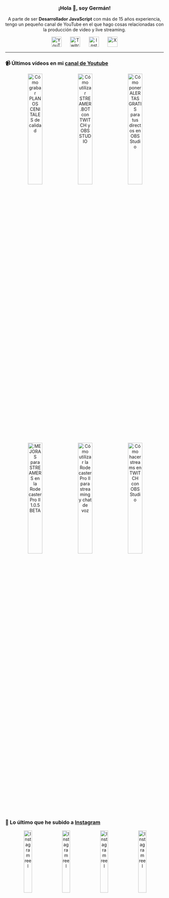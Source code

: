 <p align="center" width="300">
  <h3 align="center">¡Hola 👋, soy Germán!</h3>
</p>

<p align="center">A parte de ser <strong>Desarrollador JavaScript</strong> con más de 15 años experiencia, tengo un pequeño canal de YouTube en el que hago cosas relacionadas con la producción de video y live streaming.</p>

<p align="center">
  <a href="https://youtube.com/@germix" target="blank"><img src="https://cdn.simpleicons.org/youtube/FF0000" alt="YouTube" title="YouTube" width="32px" /></a>
  &#8287;&#8287;&#8287;&#8287;&#8287;
  <a href="https://twitch.tv/germix_tv" target="blank"><img src="https://cdn.simpleicons.org/twitch/9146FF" alt="Twitch" title="Twitch" width="32px" /></a>
  &#8287;&#8287;&#8287;&#8287;&#8287;
  <a href="https://instagram.com/germix_tv" target="blank"><img src="https://cdn.simpleicons.org/instagram/E4405F" alt="Instagram" title="Instagram" width="32px" /></a>
  &#8287;&#8287;&#8287;&#8287;&#8287;
  <a href="https://x.com/germix_tv" target="blank"><img src="https://cdn.simpleicons.org/x/000000" alt="X" title="X" width="32px" />
  </a>
</p>

<hr />

<p align="center">
  <h3>📹 Últimos vídeos en mi <a href="https://youtube.com/@germix?sub_confirmation=1" target="blank">canal de Youtube</a></h3>
</p>
<p align="center">&#8287;<a href="https://youtu.be/2XDhlqEN3cE" target="blank"><img width="30%" src="https://img.youtube.com/vi/2XDhlqEN3cE/mqdefault.jpg" alt="Cómo grabar PLANOS CENITALES de calidad" title="Cómo grabar PLANOS CENITALES de calidad" /></a>  &#8287;<a href="https://youtu.be/2AilFoiYnlc" target="blank"><img width="30%" src="https://img.youtube.com/vi/2AilFoiYnlc/mqdefault.jpg" alt="Cómo utilizar STREAMER.BOT con TWITCH y OBS STUDIO" title="Cómo utilizar STREAMER.BOT con TWITCH y OBS STUDIO" /></a>  &#8287;<a href="https://youtu.be/3EUPLZjGjkY" target="blank"><img width="30%" src="https://img.youtube.com/vi/3EUPLZjGjkY/mqdefault.jpg" alt="Cómo poner ALERTAS GRATIS para tus directos en OBS Studio" title="Cómo poner ALERTAS GRATIS para tus directos en OBS Studio" /></a><br />  &#8287;<a href="https://youtu.be/3mLzME7gODA" target="blank"><img width="30%" src="https://img.youtube.com/vi/3mLzME7gODA/mqdefault.jpg" alt="MEJORAS para STREAMERS en la Rodecaster Pro II 1.0.5 BETA" title="MEJORAS para STREAMERS en la Rodecaster Pro II 1.0.5 BETA" /></a>  &#8287;<a href="https://youtu.be/8784wBhHpVo" target="blank"><img width="30%" src="https://img.youtube.com/vi/8784wBhHpVo/mqdefault.jpg" alt="Cómo utilizar la Rodecaster Pro II para streaming y chat de voz" title="Cómo utilizar la Rodecaster Pro II para streaming y chat de voz" /></a>  &#8287;<a href="https://youtu.be/L-Fe5wee3uM" target="blank"><img width="30%" src="https://img.youtube.com/vi/L-Fe5wee3uM/mqdefault.jpg" alt="Cómo hacer streams en TWITCH con OBS Studio" title="Cómo hacer streams en TWITCH con OBS Studio" /></a></p>

<p align="center">
  <h3>📸 Lo último que he subido a <a href="https://instagram.com/germix_tv" target="blank">Instagram</a></h3>
</p>
<p align="center">&#8287;<a href='https://instagram.com/p/DATxQHxxvhI' target='_blank'><img width='22.5%' src='https://scontent-fra5-2.cdninstagram.com/v/t51.29350-15/461118312_860216432955138_1477831226886003818_n.jpg?stp=dst-jpg_e15_p480x480&efg=eyJ2ZW5jb2RlX3RhZyI6ImltYWdlX3VybGdlbi4xMDgweDE5MjAuc2RyLmYyOTM1MC5kZWZhdWx0X2NvdmVyX2ZyYW1lIn0&_nc_ht=scontent-fra5-2.cdninstagram.com&_nc_cat=106&_nc_ohc=lH7ov44cWngQ7kNvgE_6GRi&_nc_gid=ff09132b08fd4b01ab99b2f66dab9ba3&edm=ACHbZRIBAAAA&ccb=7-5&ig_cache_key=MzQ2NDMyOTE1MDUyMDAzMTMwNA%3D%3D.3-ccb7-5&oh=00_AYDuFzJrpu9GhdJmAbiYM4vn2P8_CQec2slOLkCGZTiPBw&oe=67051530&_nc_sid=c024bc' alt='Instagram reel' /></a>  &#8287;<a href='https://instagram.com/p/DAMC1bZRzEr' target='_blank'><img width='22.5%' src='https://scontent-fra3-1.cdninstagram.com/v/t51.29350-15/460668736_1095687461972936_2041492751403205499_n.jpg?stp=dst-jpg_e15_p480x480&efg=eyJ2ZW5jb2RlX3RhZyI6ImltYWdlX3VybGdlbi4xMDgweDE5MjAuc2RyLmYyOTM1MC5kZWZhdWx0X2NvdmVyX2ZyYW1lIn0&_nc_ht=scontent-fra3-1.cdninstagram.com&_nc_cat=108&_nc_ohc=DEdaVjhTIcwQ7kNvgE0vws-&_nc_gid=ff09132b08fd4b01ab99b2f66dab9ba3&edm=ACHbZRIBAAAA&ccb=7-5&ig_cache_key=MzQ2MjE1NDY4MTE4MTQ4MzMwNw%3D%3D.3-ccb7-5&oh=00_AYAfIOZ5Ec35OhdWX1Mand4Ek1qZDd70i6eelwvLYb-NVg&oe=67050F7A&_nc_sid=c024bc' alt='Instagram reel' /></a>  &#8287;<a href='https://instagram.com/p/C7-Lwi8t0b9' target='_blank'><img width='22.5%' src='https://scontent-fra5-1.cdninstagram.com/v/t51.29350-15/448012771_3760284000908390_8898352269293235471_n.jpg?stp=dst-jpg_e15_p480x480&efg=eyJ2ZW5jb2RlX3RhZyI6ImltYWdlX3VybGdlbi43MjB4MTI4MC5zZHIuZjI5MzUwLmRlZmF1bHRfY292ZXJfZnJhbWUifQ&_nc_ht=scontent-fra5-1.cdninstagram.com&_nc_cat=102&_nc_ohc=5Q_YWAKYvIAQ7kNvgGKnFOl&_nc_gid=ff09132b08fd4b01ab99b2f66dab9ba3&edm=ACHbZRIBAAAA&ccb=7-5&ig_cache_key=MzM4NjE5NTY4NDQwMTU2MzM4OQ%3D%3D.3-ccb7-5&oh=00_AYBRynRzbpn7nQlx9aX_WgHKR2uiPV3bNrGHjrANfteHGw&oe=6704EA4A&_nc_sid=c024bc' alt='Instagram reel' /></a>  &#8287;<a href='https://instagram.com/p/C7caQQexbRC' target='_blank'><img width='22.5%' src='https://scontent-fra3-1.cdninstagram.com/v/t51.29350-15/446468462_426895806865229_8517217280348753291_n.jpg?stp=dst-jpg_e15_p480x480&efg=eyJ2ZW5jb2RlX3RhZyI6ImltYWdlX3VybGdlbi4xMDgweDE5MjAuc2RyLmYyOTM1MC5kZWZhdWx0X2NvdmVyX2ZyYW1lIn0&_nc_ht=scontent-fra3-1.cdninstagram.com&_nc_cat=105&_nc_ohc=FsGhosQsjhoQ7kNvgFIpbO5&_nc_gid=ff09132b08fd4b01ab99b2f66dab9ba3&edm=ACHbZRIBAAAA&ccb=7-5&ig_cache_key=MzM3NjY4OTI4NzAzODA4ODI1OA%3D%3D.3-ccb7-5&oh=00_AYBFUCvM9YygmCuoFlvpu32kVXv5z8KZHbjE5aIrS-Aa4A&oe=6705009C&_nc_sid=c024bc' alt='Instagram reel' /></a></p>
